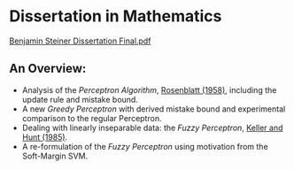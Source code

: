 # Dissertation in Mathematics

[Benjamin Steiner Dissertation Final.pdf](https://github.com/BSteiner1/Dissertation/files/11062995/Benjamin.Steiner.Dissertation.Final.pdf)


## An Overview:
- Analysis of the _Perceptron Algorithm_, [Rosenblatt (1958)](https://psycnet.apa.org/fulltext/1959-09865-001.pdf?auth_token=f91cd7ff37dd3ba81e90c6359e48e4dc544163be&returnUrl=https%3A%2F%2Fpsycnet.apa.org%2FdoiLanding%3Fdoi%3D10.1037%252Fh0042519), including the update rule and mistake bound.
- A new _Greedy Perceptron_ with derived mistake bound and experimental comparison to the regular Perceptron.
- Dealing with linearly inseparable data: the _Fuzzy Perceptron_, [Keller and Hunt (1985)](https://ieeexplore.ieee.org/stamp/stamp.jsp?tp=&arnumber=4767725&tag=1).
- A re-formulation of the _Fuzzy Perceptron_ using motivation from the Soft-Margin SVM.
